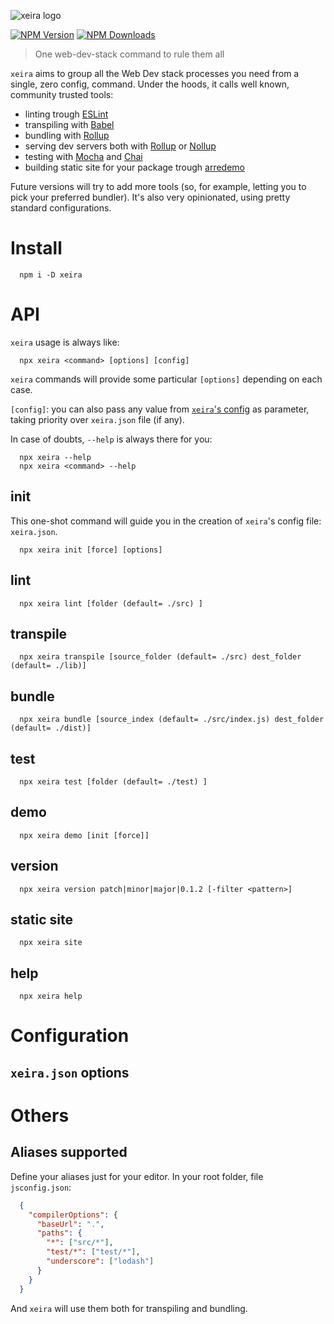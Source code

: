 ![xeira logo](https://xeira.afialapis.com/logo.png)

[![NPM Version](https://badge.fury.io/js/xeira.svg)](https://www.npmjs.com/package/xeira)
[![NPM Downloads](https://img.shields.io/npm/dm/xeira.svg?style=flat)](https://www.npmjs.com/package/xeira)

> One web-dev-stack command to rule them all

`xeira` aims to group all the Web Dev stack processes you need from a single, zero config, command.
Under the hoods, it calls well known, community trusted tools:

- linting trough [ESLint](https://github.com/eslint/eslint)
- transpiling with [Babel](https://github.com/babel/babel)
- bundling with [Rollup](https://github.com/rollup/rollup)
- serving dev servers both with [Rollup](https://github.com/rollup/rollup) or [Nollup](https://github.com/PepsRyuu/nollup)
- testing with [Mocha](https://github.com/mochajs/mocha) and [Chai](https://github.com/chaijs/chai)
- building static site for your package trough [arredemo](https://github.com/afialapis/arredemo)

Future versions will try to add more tools (so, for example, letting you to pick your
preferred bundler). It's also very opinionated, using pretty standard configurations.


# Install

```
  npm i -D xeira
```

# API

`xeira` usage is always like:

```
  npx xeira <command> [options] [config]
```

`xeira` commands will provide some particular `[options]` depending on each case. 

`[config]`: you can also pass any value from [`xeira`'s config](#configuration) as parameter,
taking priority over `xeira.json` file (if any).

In case of doubts, `--help` is always there for you:

```
  npx xeira --help
  npx xeira <command> --help
```


## init

This one-shot command will guide you in the creation of `xeira`'s 
config file: `xeira.json`.

```
  npx xeira init [force] [options]
```


## lint

```
  npx xeira lint [folder (default= ./src) ]
```


## transpile

```
  npx xeira transpile [source_folder (default= ./src) dest_folder (default= ./lib)]
```


## bundle

```
  npx xeira bundle [source_index (default= ./src/index.js) dest_folder (default= ./dist)]
```


## test

```
  npx xeira test [folder (default= ./test) ]
```


## demo

```
  npx xeira demo [init [force]]
```


## version

```
  npx xeira version patch|minor|major|0.1.2 [-filter <pattern>]
```


## static site

```
  npx xeira site
```


## help

```
  npx xeira help
```

# Configuration

## `xeira.json` options



# Others

## Aliases supported

Define your aliases just for your editor. In your root folder, file `jsconfig.json`:

```json
  {
    "compilerOptions": {
      "baseUrl": ".",
      "paths": {
        "*": ["src/*"],
        "test/*": ["test/*"],
        "underscore": ["lodash"]
      }
    }
  }
```
And `xeira` will use them both for transpiling and bundling.

